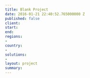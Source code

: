 ```yaml
---
title: Blank Project
date: 2016-01-21 22:40:52.765000000 Z
published: false
client: 
start: 
end: 
regions:
- 
country:
- 
solutions:
- 
layout: project
summary: 
---
```


